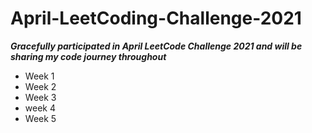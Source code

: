 # April-LeetCoding-Challenge-2021

***Gracefully participated in April LeetCode Challenge 2021 and will be sharing my code journey throughout***

* Week 1
* Week 2
* Week 3
* week 4
* Week 5

